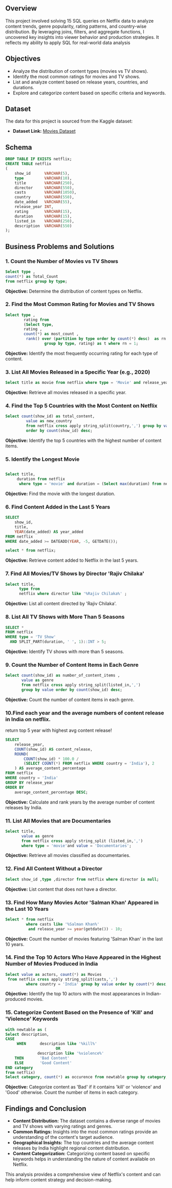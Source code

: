 ## Overview
This project involved solving 15 SQL queries on Netflix data to analyze content trends, genre popularity, rating patterns, and country-wise distribution. By leveraging joins, filters, and aggregate functions, I uncovered key insights into viewer behavior and production strategies. It reflects my ability to apply SQL for real-world data analysis

## Objectives

- Analyze the distribution of content types (movies vs TV shows).
- Identify the most common ratings for movies and TV shows.
- List and analyze content based on release years, countries, and durations.
- Explore and categorize content based on specific criteria and keywords.

## Dataset

The data for this project is sourced from the Kaggle dataset:

- **Dataset Link:** [Movies Dataset](https://www.kaggle.com/datasets/shivamb/netflix-shows?resource=download)

## Schema

```sql
DROP TABLE IF EXISTS netflix;
CREATE TABLE netflix
(
    show_id      VARCHAR(5),
    type         VARCHAR(10),
    title        VARCHAR(250),
    director     VARCHAR(550),
    casts        VARCHAR(1050),
    country      VARCHAR(550),
    date_added   VARCHAR(55),
    release_year INT,
    rating       VARCHAR(15),
    duration     VARCHAR(15),
    listed_in    VARCHAR(250),
    description  VARCHAR(550)
);
```

## Business Problems and Solutions

### 1. Count the Number of Movies vs TV Shows

```sql
Select type ,
count(*) as Total_Count 
from netflix group by type; 

```

**Objective:** Determine the distribution of content types on Netflix.

### 2. Find the Most Common Rating for Movies and TV Shows

```sql
Select type , 
        rating from 
        (Select type, 
        rating ,
        count(*) as most_count ,
         rank() over (partition by type order by count(*) desc)  as rn from netflix
                 group by type, rating) as t where rn = 1;
```

**Objective:** Identify the most frequently occurring rating for each type of content.

### 3. List All Movies Released in a Specific Year (e.g., 2020)

```sql
Select title as movie from netflix where type = 'Movie' and release_year = '2020';
```

**Objective:** Retrieve all movies released in a specific year.

### 4. Find the Top 5 Countries with the Most Content on Netflix

```sql
Select count(show_id) as total_content,
         value as new_country  
         from netflix cross apply string_split(country,',') group by value
         order by count(show_id) desc;
```

**Objective:** Identify the top 5 countries with the highest number of content items.

### 5. Identify the Longest Movie

```sql

Select title,
     duration from netflix 
      where type = 'movie' and duration = (Select max(duration) from netflix);
```

**Objective:** Find the movie with the longest duration.

### 6. Find Content Added in the Last 5 Years

```sql
SELECT 
    show_id, 
    title, 
    YEAR(date_added) AS year_added
FROM netflix
WHERE date_added >= DATEADD(YEAR, -5, GETDATE());

select * from netflix;
```

**Objective:** Retrieve content added to Netflix in the last 5 years.

### 7. Find All Movies/TV Shows by Director 'Rajiv Chilaka'

```sql
Select title, 
      type from
      netflix where director like '%Rajiv Chilaka%' ;
```

**Objective:** List all content directed by 'Rajiv Chilaka'.

### 8. List All TV Shows with More Than 5 Seasons

```sql
SELECT *
FROM netflix
WHERE type = 'TV Show'
  AND SPLIT_PART(duration, ' ', 1)::INT > 5;
```

**Objective:** Identify TV shows with more than 5 seasons.

### 9. Count the Number of Content Items in Each Genre

```sql
Select count(show_id) as number_of_content_items , 
       value as genre 
       from netflix cross apply string_split(listed_in,',')
       group by value order by count(show_id) desc;
```

**Objective:** Count the number of content items in each genre.

### 10.Find each year and the average numbers of content release in India on netflix. 
return top 5 year with highest avg content release!

```sql
SELECT 
    release_year,
    COUNT(show_id) AS content_release,
    ROUND(
        COUNT(show_id) * 100.0 / 
        (SELECT COUNT(*) FROM netflix WHERE country = 'India'), 2
    ) AS average_content_percentage
FROM netflix
WHERE country = 'India'
GROUP BY release_year
ORDER BY 
    average_content_percentage DESC;
```

**Objective:** Calculate and rank years by the average number of content releases by India.

### 11. List All Movies that are Documentaries

```sql
Select title,
       value as genre 
       from netflix cross apply string_split (listed_in,',')
       where type = 'movie'and value = 'Documentaries';
```

**Objective:** Retrieve all movies classified as documentaries.

### 12. Find All Content Without a Director

```sql
Select show_id ,type ,director from netflix where director is null;
```

**Objective:** List content that does not have a director.

### 13. Find How Many Movies Actor 'Salman Khan' Appeared in the Last 10 Years

```sql
Select * from netflix 
         where casts like '%Salman Khan%' 
          and release_year >= year(getdate()) - 10;
```

**Objective:** Count the number of movies featuring 'Salman Khan' in the last 10 years.

### 14. Find the Top 10 Actors Who Have Appeared in the Highest Number of Movies Produced in India

```sql
Select value as actors, count(*) as Movies
 from netflix cross apply string_split(casts,',') 
         where country = 'India' group by value order by count(*) desc;
```

**Objective:** Identify the top 10 actors with the most appearances in Indian-produced movies.

### 15. Categorize Content Based on the Presence of 'Kill' and 'Violence' Keywords

```sql
with newtable as (
Select description,
CASE 
     WHEN      description like '%kill%' 
                      OR
              description like '%violence%' 
    THEN       'Bad Content'
    ELSE       'Good Content'
END category 
from netflix)
Select category, count(*) as occurence from newtable group by category;
```

**Objective:** Categorize content as 'Bad' if it contains 'kill' or 'violence' and 'Good' otherwise. Count the number of items in each category.

## Findings and Conclusion

- **Content Distribution:** The dataset contains a diverse range of movies and TV shows with varying ratings and genres.
- **Common Ratings:** Insights into the most common ratings provide an understanding of the content's target audience.
- **Geographical Insights:** The top countries and the average content releases by India highlight regional content distribution.
- **Content Categorization:** Categorizing content based on specific keywords helps in understanding the nature of content available on Netflix.

This analysis provides a comprehensive view of Netflix's content and can help inform content strategy and decision-making.

